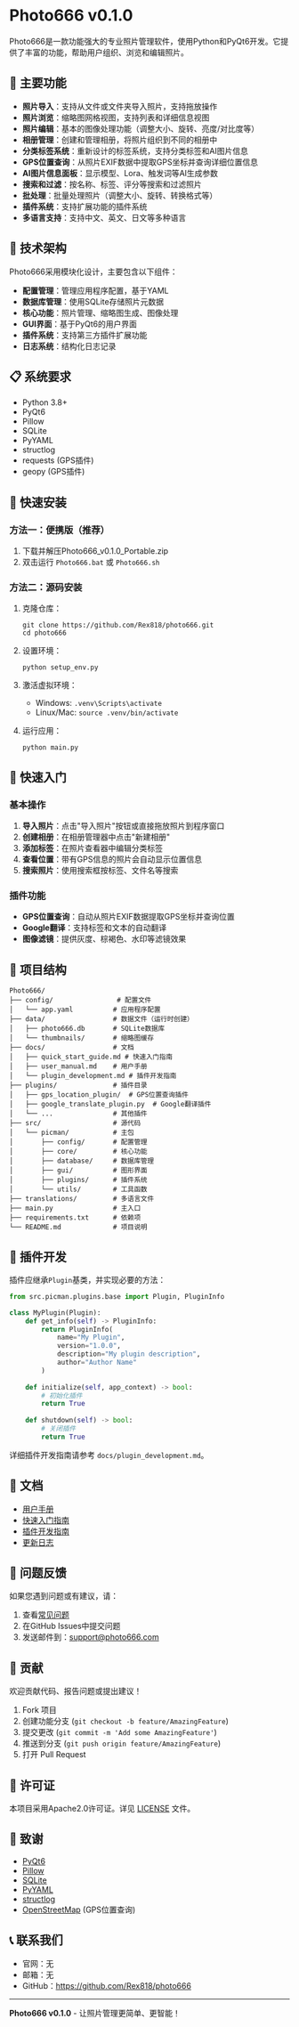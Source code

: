 # Photo666 v0.1.0

Photo666是一款功能强大的专业照片管理软件，使用Python和PyQt6开发。它提供了丰富的功能，帮助用户组织、浏览和编辑照片。

## 🎉 主要功能

- **照片导入**：支持从文件或文件夹导入照片，支持拖放操作
- **照片浏览**：缩略图网格视图，支持列表和详细信息视图
- **照片编辑**：基本的图像处理功能（调整大小、旋转、亮度/对比度等）
- **相册管理**：创建和管理相册，将照片组织到不同的相册中
- **分类标签系统**：重新设计的标签系统，支持分类标签和AI图片信息
- **GPS位置查询**：从照片EXIF数据中提取GPS坐标并查询详细位置信息
- **AI图片信息面板**：显示模型、Lora、触发词等AI生成参数
- **搜索和过滤**：按名称、标签、评分等搜索和过滤照片
- **批处理**：批量处理照片（调整大小、旋转、转换格式等）
- **插件系统**：支持扩展功能的插件系统
- **多语言支持**：支持中文、英文、日文等多种语言

## 🔧 技术架构

Photo666采用模块化设计，主要包含以下组件：

- **配置管理**：管理应用程序配置，基于YAML
- **数据库管理**：使用SQLite存储照片元数据
- **核心功能**：照片管理、缩略图生成、图像处理
- **GUI界面**：基于PyQt6的用户界面
- **插件系统**：支持第三方插件扩展功能
- **日志系统**：结构化日志记录

## 📋 系统要求

- Python 3.8+
- PyQt6
- Pillow
- SQLite
- PyYAML
- structlog
- requests (GPS插件)
- geopy (GPS插件)

## 🚀 快速安装

### 方法一：便携版（推荐）
1. 下载并解压Photo666_v0.1.0_Portable.zip
2. 双击运行 `Photo666.bat` 或 `Photo666.sh`

### 方法二：源码安装
1. 克隆仓库：
   ```
   git clone https://github.com/Rex818/photo666.git
   cd photo666
   ```

2. 设置环境：
   ```
   python setup_env.py
   ```

3. 激活虚拟环境：
   - Windows: `.venv\Scripts\activate`
   - Linux/Mac: `source .venv/bin/activate`

4. 运行应用：
   ```
   python main.py
   ```

## 📖 快速入门

### 基本操作
1. **导入照片**：点击"导入照片"按钮或直接拖放照片到程序窗口
2. **创建相册**：在相册管理器中点击"新建相册"
3. **添加标签**：在照片查看器中编辑分类标签
4. **查看位置**：带有GPS信息的照片会自动显示位置信息
5. **搜索照片**：使用搜索框按标签、文件名等搜索

### 插件功能
- **GPS位置查询**：自动从照片EXIF数据提取GPS坐标并查询位置
- **Google翻译**：支持标签和文本的自动翻译
- **图像滤镜**：提供灰度、棕褐色、水印等滤镜效果

## 📁 项目结构

```
Photo666/
├── config/                # 配置文件
│   └── app.yaml          # 应用程序配置
├── data/                 # 数据文件（运行时创建）
│   ├── photo666.db       # SQLite数据库
│   └── thumbnails/       # 缩略图缓存
├── docs/                 # 文档
│   ├── quick_start_guide.md # 快速入门指南
│   ├── user_manual.md    # 用户手册
│   └── plugin_development.md # 插件开发指南
├── plugins/              # 插件目录
│   ├── gps_location_plugin/  # GPS位置查询插件
│   ├── google_translate_plugin.py  # Google翻译插件
│   └── ...               # 其他插件
├── src/                  # 源代码
│   └── picman/           # 主包
│       ├── config/       # 配置管理
│       ├── core/         # 核心功能
│       ├── database/     # 数据库管理
│       ├── gui/          # 图形界面
│       ├── plugins/      # 插件系统
│       └── utils/        # 工具函数
├── translations/         # 多语言文件
├── main.py               # 主入口
├── requirements.txt      # 依赖项
└── README.md             # 项目说明
```

## 🔌 插件开发

插件应继承`Plugin`基类，并实现必要的方法：

```python
from src.picman.plugins.base import Plugin, PluginInfo

class MyPlugin(Plugin):
    def get_info(self) -> PluginInfo:
        return PluginInfo(
            name="My Plugin",
            version="1.0.0",
            description="My plugin description",
            author="Author Name"
        )
    
    def initialize(self, app_context) -> bool:
        # 初始化插件
        return True
    
    def shutdown(self) -> bool:
        # 关闭插件
        return True
```

详细插件开发指南请参考 `docs/plugin_development.md`。

## 📝 文档

- [用户手册](docs/user_manual.md)
- [快速入门指南](docs/quick_start_guide.md)
- [插件开发指南](docs/plugin_development.md)
- [更新日志](CHANGELOG.md)

## 🐛 问题反馈

如果您遇到问题或有建议，请：

1. 查看[常见问题](docs/faq.md)
2. 在GitHub Issues中提交问题
3. 发送邮件到：support@photo666.com

## 🤝 贡献

欢迎贡献代码、报告问题或提出建议！

1. Fork 项目
2. 创建功能分支 (`git checkout -b feature/AmazingFeature`)
3. 提交更改 (`git commit -m 'Add some AmazingFeature'`)
4. 推送到分支 (`git push origin feature/AmazingFeature`)
5. 打开 Pull Request

## 📄 许可证

本项目采用Apache2.0许可证。详见 [LICENSE](LICENSE) 文件。

## 🙏 致谢

- [PyQt6](https://www.riverbankcomputing.com/software/pyqt/)
- [Pillow](https://python-pillow.org/)
- [SQLite](https://www.sqlite.org/)
- [PyYAML](https://pyyaml.org/)
- [structlog](https://www.structlog.org/)
- [OpenStreetMap](https://www.openstreetmap.org/) (GPS位置查询)

## 📞 联系我们

- 官网：无
- 邮箱：无
- GitHub：https://github.com/Rex818/photo666

---

**Photo666 v0.1.0** - 让照片管理更简单、更智能！ 